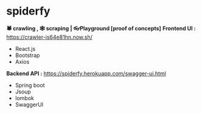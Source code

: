 # spiderfy
**🕷 crawling , 🕸 scraping | 👓Playground [proof of concepts]**
**Frontend UI :** https://crawler-is64e81hn.now.sh/  

- React.js
- Bootstrap
- Axios

**Backend API :** https://spiderfy.herokuapp.com/swagger-ui.html
- Spring boot
- Jsoup 
- lombok 
- SwaggerUI
